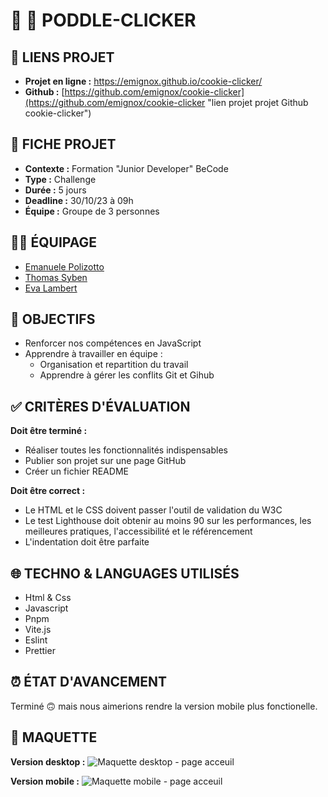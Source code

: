 # 🍪 🐩 PODDLE-CLICKER

## 🔗 LIENS PROJET

- **Projet en ligne :** [https://emignox.github.io/cookie-clicker/ ](https://emignox.github.io/cookie-clicker/ "lien projet cookie-clicker en ligne")
- **Github :** [https://github.com/emignox/cookie-clicker](https://github.com/emignox/cookie-clicker "lien projet projet Github cookie-clicker")

## 📌 FICHE PROJET

- **Contexte :** Formation "Junior Developer" BeCode
- **Type :** Challenge
- **Durée :** 5 jours
- **Deadline :** 30/10/23 à 09h
- **Équipe :** Groupe de 3 personnes

## 🤜🤛 ÉQUIPAGE

- [Emanuele Polizotto](https://github.com/emignox "lien github Emanuele Polizotto")
- [Thomas Syben](https://github.com/Harbingar "lien github Thomas Syben")
- [Eva Lambert](https://github.com/evalambert "lien github Eva Lambert")

## 🎯 OBJECTIFS

- Renforcer nos compétences en JavaScript
- Apprendre à travailler en équipe :
  - Organisation et repartition du travail
  - Apprendre à gérer les conflits Git et Gihub

## ✅ CRITÈRES D'ÉVALUATION

**Doit être terminé :**

- Réaliser toutes les fonctionnalités indispensables
- Publier son projet sur une page GitHub
- Créer un fichier README

**Doit être correct :**

- Le HTML et le CSS doivent passer l'outil de validation du W3C
- Le test Lighthouse doit obtenir au moins 90 sur les performances, les meilleures pratiques, l'accessibilité et le référencement
- L'indentation doit être parfaite

## 🌐 TECHNO & LANGUAGES UTILISÉS

- Html & Css
- Javascript
- Pnpm
- Vite.js
- Eslint
- Prettier

## ⏰ ÉTAT D'AVANCEMENT

Terminé 🙃 mais nous aimerions rendre la version mobile plus fonctionelle.

## 👀 MAQUETTE

**Version desktop :**
![Maquette desktop - page acceuil](img/maquette/desktop.png)

**Version mobile :**
![Maquette mobile - page acceuil](img/maquette/mobile.png)
